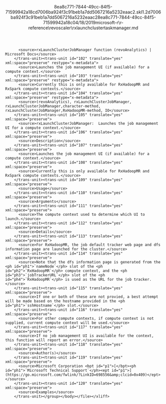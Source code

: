 <?xml version="1.0"?><xliff version="1.2" xmlns="urn:oasis:names:tc:xliff:document:1.2" xmlns:xsi="http://www.w3.org/2001/XMLSchema-instance" xsi:schemaLocation="urn:oasis:names:tc:xliff:document:1.2 xliff-core-1.2-transitional.xsd"><file datatype="xml" original="rxlaunchclustertaskmanager.md" source-language="en-US" target-language="en-US"><header><tool tool-id="mdxliff" tool-name="mdxliff" tool-version="1.0-d1654b2" tool-company="Microsoft" /><xliffext:skl_file_name xmlns:xliffext="urn:microsoft:content:schema:xliffextensions">8ea8c771-7844-49cc-84f5-71599942a18cd7006ba924f3c91beb1a7dd5067216a5232eaac2.skl</xliffext:skl_file_name><xliffext:version xmlns:xliffext="urn:microsoft:content:schema:xliffextensions">1.2</xliffext:version><xliffext:ms.openlocfilehash xmlns:xliffext="urn:microsoft:content:schema:xliffextensions">d7006ba924f3c91beb1a7dd5067216a5232eaac2</xliffext:ms.openlocfilehash><xliffext:ms.sourcegitcommit xmlns:xliffext="urn:microsoft:content:schema:xliffextensions">8ea8c771-7844-49cc-84f5-71599942a18c</xliffext:ms.sourcegitcommit><xliffext:ms.lasthandoff xmlns:xliffext="urn:microsoft:content:schema:xliffextensions">04/18/2019</xliffext:ms.lasthandoff><xliffext:ms.openlocfilepath xmlns:xliffext="urn:microsoft:content:schema:xliffextensions">microsoft-r\r-reference\revoscaler\rxlaunchclustertaskmanager.md</xliffext:ms.openlocfilepath></header><body><group id="content" extype="content"><trans-unit id="101" translate="yes" xml:space="preserve" restype="x-metadata">
          <source>rxLaunchClusterJobManager function (revoAnalytics) | Microsoft Docs</source>
        </trans-unit><trans-unit id="102" translate="yes" xml:space="preserve" restype="x-metadata">
          <source>Launches the job management UI (if available) for a compute context.</source>
        </trans-unit><trans-unit id="103" translate="yes" xml:space="preserve" restype="x-metadata">
          <source>Currently this is only available for RxHadoopMR and RxSpark compute contexts.</source>
        </trans-unit><trans-unit id="104" translate="yes" xml:space="preserve" restype="x-metadata">
          <source>(revoAnalytics), rxLaunchClusterJobManager, rxLaunchClusterJobManager,character-method, rxLaunchClusterJobManager,RxHadoopMR-method, IO</source>
        </trans-unit><trans-unit id="105" translate="yes" xml:space="preserve">
          <source>rxLaunchClusterJobManager:  Launches the job management UI for a compute context.</source>
        </trans-unit><trans-unit id="106" translate="yes" xml:space="preserve">
          <source>Description</source>
        </trans-unit><trans-unit id="107" translate="yes" xml:space="preserve">
          <source>Launches the job management UI (if available) for a compute context.</source>
        </trans-unit><trans-unit id="108" translate="yes" xml:space="preserve">
          <source>Currently this is only available for RxHadoopMR and RxSpark compute contexts.</source>
        </trans-unit><trans-unit id="109" translate="yes" xml:space="preserve">
          <source>Usage</source>
        </trans-unit><trans-unit id="110" translate="yes" xml:space="preserve">
          <source>Arguments</source>
        </trans-unit><trans-unit id="111" translate="yes" xml:space="preserve">
          <source>The compute context used to determine which UI to launch.</source>
        </trans-unit><trans-unit id="112" translate="yes" xml:space="preserve">
          <source>Details</source>
        </trans-unit><trans-unit id="113" translate="yes" xml:space="preserve">
          <source>For RxHadoopMR, the job default tracker web page and dfs information page are launched for the cluster.</source>
        </trans-unit><trans-unit id="114" translate="yes" xml:space="preserve">
          <source>Note that the dfs information page is generated from the <ph id="ph1">`nameNode`</ph> slot of the <ph id="ph2">`RxHadoopMR`</ph> compute context, and the <ph id="ph3">`jobTrackerURL`</ph> slot of the <ph id="ph4">`RxHadoopMR`</ph> is used as the URL for the job tracker.</source>
        </trans-unit><trans-unit id="115" translate="yes" xml:space="preserve">
          <source>If one or both of these are not provied, a best attempt will be made based on the hostname provided in the <ph id="ph1">`sshHostname`</ph> slot.</source>
        </trans-unit><trans-unit id="116" translate="yes" xml:space="preserve">
          <source>For other compute contexts, if compute context is not supplied, current compute context will be used.</source>
        </trans-unit><trans-unit id="117" translate="yes" xml:space="preserve">
          <source>If no job management UI is available for the context, this function will report an error.</source>
        </trans-unit><trans-unit id="118" translate="yes" xml:space="preserve">
          <source>Author(s)</source>
        </trans-unit><trans-unit id="119" translate="yes" xml:space="preserve">
          <source>Microsoft Corporation <bpt id="p1">[</bpt><ph id="ph1">`Microsoft Technical Support`</ph><ept id="p1">](https://go.microsoft.com/fwlink/?LinkID=698556&amp;clcid=0x409)</ept></source>
        </trans-unit><trans-unit id="120" translate="yes" xml:space="preserve">
          <source>Examples</source>
        </trans-unit></group></body></file></xliff>